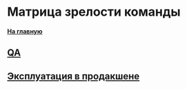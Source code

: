 # Матрица зрелости команды

#### [На главную](README.md)

## [QA](MATURITY_MATRIX/QA.md)

## [Эксплуатация в продакшене](MATURITY_MATRIX/PRODUCTION.md)
